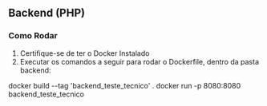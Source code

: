 ## Backend (PHP)

### Como Rodar
1. Certifique-se de ter o Docker Instalado
2. Executar os comandos  a seguir para rodar o Dockerfile, dentro da pasta backend:

docker build --tag 'backend_teste_tecnico' .
docker run -p 8080:8080 backend_teste_tecnico
